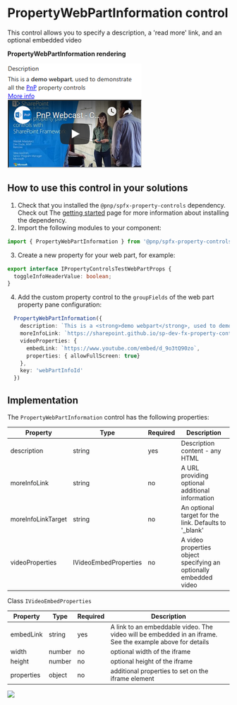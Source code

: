 # PropertyWebPartInformation control

This control allows you to specify a description, a 'read more' link, and an optional embedded video

**PropertyWebPartInformation rendering**

![WebPart Information](../assets/webpartinformation.png)


## How to use this control in your solutions

1. Check that you installed the `@pnp/spfx-property-controls` dependency. Check out The [getting started](../#getting-started) page for more information about installing the dependency.
2. Import the following modules to your component: 

```TypeScript
import { PropertyWebPartInformation } from '@pnp/spfx-property-controls/lib/PropertyWebPartInformation';
```

3. Create a new property for your web part, for example:

```TypeScript
export interface IPropertyControlsTestWebPartProps {
  toggleInfoHeaderValue: boolean;
}
```

4. Add the custom property control to the `groupFields` of the web part property pane configuration:

```TypeScript
  PropertyWebPartInformation({
    description: `This is a <strong>demo webpart</strong>, used to demonstrate all the <a href="https://aka.ms/sppnp">PnP</a> property controls`,
    moreInfoLink: `https://sharepoint.github.io/sp-dev-fx-property-controls/`,
    videoProperties: {
      embedLink: `https://www.youtube.com/embed/d_9o3tQ90zo`,
      properties: { allowFullScreen: true}
    },
    key: 'webPartInfoId'
  })    
```

## Implementation

The `PropertyWebPartInformation` control has the following properties:

| Property | Type | Required | Description |
| ---- | ---- | ---- | ---- |
| description | string | yes | Description content - any HTML |
| moreInfoLink | string | no | A URL providing optional additional information |
| moreInfoLinkTarget | string | no | An optional target for the link. Defaults to '_blank' |
| videoProperties | IVideoEmbedProperties | no | A video properties object specifying an optionally embedded video |

Class `IVideoEmbedProperties`

| Property | Type | Required | Description |
| ---- | ---- | ---- | ---- |
| embedLink | string | yes | A link to an embeddable video. The video will be embedded in an iframe. See the example above for details |
| width | number | no | optional width of the iframe |
| height | number | no | optional height of the iframe |
| properties | object | no | additional properties to set on the iframe element |



![](https://telemetry.sharepointpnp.com/sp-dev-fx-property-controls/wiki/PropertyWebPartInformation)
